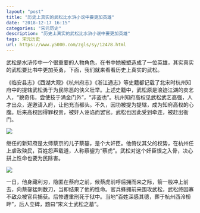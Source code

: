 ```yaml
---
layout: "post"
title: "历史上真实的武松比水浒小说中要更加英雄"
date: "2018-12-17 16:15"
categories: "宋元历史"
description: "历史上真实的武松比水浒小说中要更加英雄"
tags: 宋元历史
url: https://www.y5000.com/zgls/sy/12478.html
---
```






武松是水浒传中一个很重要的人物角色，在书中她被塑造成了一位英雄，其实真实的武松要比书中更加英勇，下面，我们就来看看历史上真实的武松。

《临安县志》《西湖大观》《杭州府志》《浙江通志》等史籍都记载了北宋时杭州知府中的提辖武松勇于为民除恶的侠义壮举。上述史籍中，武松原是浪迹江湖的卖艺人，“貌奇伟，尝使技于涌金门外”，“非盗也”。杭州知府高权见武松武艺高强，人才出众，遂邀请入府，让他充当都头。不久，因功被提为提辖，成为知府高权的心腹。后来高权因得罪权贵，被奸人诬谄而罢官。武松也因此受到牵连，被赶出衙门。

![](https://img.y5000.com/uploads/allimg/170206/1PH92S5-0.jpg)

继任的新知府是太师蔡京的儿子蔡鋆，是个大奸臣。他倚仗其父的权势，在杭州任上虐政殃民，百姓怨声载道，人称蔡鋆为“蔡虎”。武松对这个奸臣恨之入骨，决心拼上性命也要为民除害。

![](https://img.y5000.com/uploads/allimg/170206/1PH912T-1.jpg)

一日，他身藏利刃，隐匿在蔡府之前，候蔡虎前呼后拥而来之际，箭一般冲上前去，向蔡鋆猛刺数刀，当即结果了他的性命。官兵蜂拥前来围攻武松，武松终因寡不敌众被官兵捕获。后惨遭重刑死于狱中。当地“百姓深感其德，葬于杭州西泠桥畔”，后人立碑，题曰“宋义士武松之墓”。
